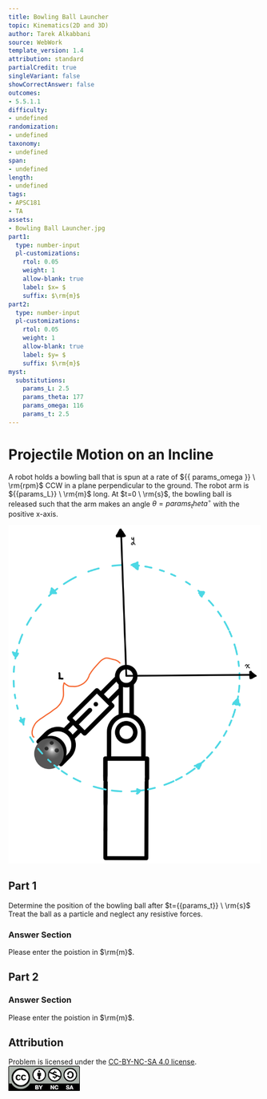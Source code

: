 ```yaml
---
title: Bowling Ball Launcher
topic: Kinematics(2D and 3D)
author: Tarek Alkabbani
source: WebWork
template_version: 1.4
attribution: standard
partialCredit: true
singleVariant: false
showCorrectAnswer: false
outcomes:
- 5.5.1.1
difficulty:
- undefined
randomization:
- undefined
taxonomy:
- undefined
span:
- undefined
length:
- undefined
tags:
- APSC181
- TA
assets:
- Bowling Ball Launcher.jpg
part1:
  type: number-input
  pl-customizations:
    rtol: 0.05
    weight: 1
    allow-blank: true
    label: $x= $
    suffix: $\rm{m}$
part2:
  type: number-input
  pl-customizations:
    rtol: 0.05
    weight: 1
    allow-blank: true
    label: $y= $
    suffix: $\rm{m}$
myst:
  substitutions:
    params_L: 2.5
    params_theta: 177
    params_omega: 116
    params_t: 2.5
---
```

# Projectile Motion on an Incline
A robot holds a bowling ball that is spun at a rate of ${{ params_omega }} \ \rm{rpm}$ CCW in a plane perpendicular to the ground. The robot arm is ${{params_L}} \ \rm{m}$ long.
At $t=0 \ \rm{s}$, the bowling ball is released such that the arm makes an angle $\theta = {{params_theta}}^{\circ}$ with the positive x-axis.

<img src="Bowling Ball Launcher.jpg" width=600>

## Part 1

Determine the position of the bowling ball after $t={{params_t}} \ \rm{s}$
Treat the ball as a particle and neglect any resistive forces.

### Answer Section

Please enter the poistion in $\rm{m}$.

## Part 2

### Answer Section

Please enter the poistion in $\rm{m}$.

## Attribution

Problem is licensed under the [CC-BY-NC-SA 4.0 license](https://creativecommons.org/licenses/by-nc-sa/4.0/).<br> ![The Creative Commons 4.0 license requiring attribution-BY, non-commercial-NC, and share-alike-SA license.](https://raw.githubusercontent.com/firasm/bits/master/by-nc-sa.png)